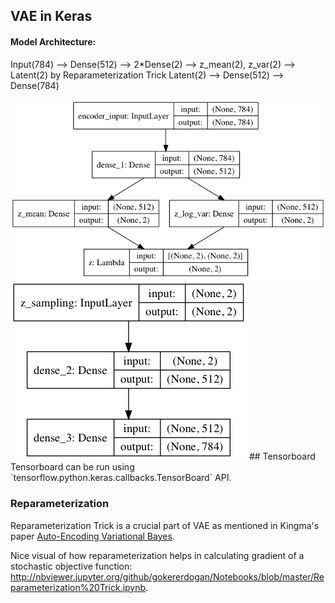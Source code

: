 
## VAE in Keras
#### Model Architecture:
Input(784) --> Dense(512) --> 2*Dense(2) --> z_mean(2), z_var(2) --> Latent(2) by Reparameterization Trick
Latent(2) -->  Dense(512) --> Dense(784)

<img src="vae_mlp_encoder.png"/>

<img src="vae_mlp_decoder.png"/>
## Tensorboard
Tensorboard can be run using `tensorflow.python.keras.callbacks.TensorBoard` API.


### Reparameterization
Reparameterization Trick is a crucial part of VAE as mentioned in Kingma's paper [Auto-Encoding Variational Bayes](https://arxiv.org/pdf/1312.6114.pdf).

Nice visual of how reparameterization helps in calculating gradient of a stochastic objective function:
<http://nbviewer.jupyter.org/github/gokererdogan/Notebooks/blob/master/Reparameterization%20Trick.ipynb>.
